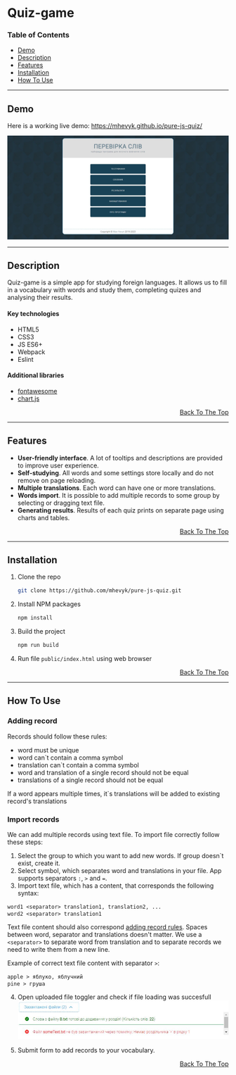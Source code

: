 # Quiz-game

### Table of Contents

- [Demo](#demo)
- [Description](#description)
- [Features](#features)
- [Installation](#installation)
- [How To Use](#how-to-use)

---

## Demo

Here is a working live demo: https://mhevyk.github.io/pure-js-quiz/

![Project Image](src/assets/docs/preview.jpg)

---

## Description

Quiz-game is a simple app for studying foreign languages. It allows us to fill in a vocabulary with words and study them, completing quizes and analysing their results.

#### Key technologies

- HTML5
- CSS3
- JS ES6+
- Webpack
- Eslint

#### Additional libraries

- [fontawesome](https://fontawesome.com/)
- [chart.js](https://www.chartjs.org/docs/latest/)

<p align="right">
<a href='#quiz-game'>Back To The Top</a>
</p>

---

## Features

- **User-friendly interface**. A lot of tooltips and descriptions are provided to improve user experience.
- **Self-studying**. All words and some settings store locally and do not remove on page reloading.
- **Multiple translations**. Each word can have one or more translations.
- **Words import**. It is possible to add multiple records to some group by selecting or dragging text file.
- **Generating results**. Results of each quiz prints on separate page using charts and tables.

<p align="right">
<a href='#quiz-game'>Back To The Top</a>
</p>

---

## Installation

1. Clone the repo
   ```sh
   git clone https://github.com/mhevyk/pure-js-quiz.git
   ```
2. Install NPM packages
   ```sh
   npm install
   ```
3. Build the project
   ```sh
   npm run build
   ```
4. Run file `public/index.html` using web browser

<p align="right">
<a href='#quiz-game'>Back To The Top</a>
</p>

---

## How To Use

### Adding record

Records should follow these rules:
- word must be unique
- word can`t contain a comma symbol
- translation can`t contain a comma symbol
- word and translation of a single record should not be equal
- translations of a single record should not be equal

If a word appears multiple times, it`s translations will be added to existing record's translations

### Import records

We can add multiple records using text file. To import file correctly follow these steps:
1. Select the group to which you want to add new words. If group doesn`t exist, create it.
2. Select symbol, which separates word and translations in your file. App supports separators `:`, `>` and `=`.
3. Import text file, which has a content, that corresponds the following syntax:
```
word1 <separator> translation1, translation2, ...
word2 <separator> translation1
```

Text file content should also correspond [adding record rules](#adding-record). Spaces between word, separator and translations doesn't matter.
We use a `<separator>` to separate word from translation and to separate records we need to write them from a new line.

Example of correct text file content with separator `>`:
```
apple > яблуко, яблучний
pine > груша
```

4. Open uploaded file toggler and check if file loading was succesfull
![File upload example](src/assets/docs/uploaded-files-toggler.jpg)

5. Submit form to add records to your vocabulary.

<p align="right">
<a href='#quiz-game'>Back To The Top</a>
</p>